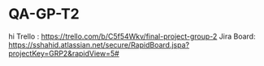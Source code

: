 # QA-GP-T2

hi
Trello : https://trello.com/b/C5f54Wkv/final-project-group-2
Jira Board: https://sshahid.atlassian.net/secure/RapidBoard.jspa?projectKey=GRP2&rapidView=5#
